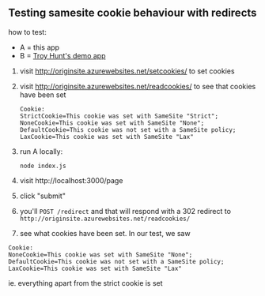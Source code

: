 ## Testing samesite cookie behaviour with redirects

how to test:

- A = this app 
- B = [Troy Hunt's demo app](http://originsite.azurewebsites.net/readcookies/)


1. visit http://originsite.azurewebsites.net/setcookies/ to set cookies
1. visit http://originsite.azurewebsites.net/readcookies/ to see that cookies have been set

    ```
    Cookie: 
    StrictCookie=This cookie was set with SameSite "Strict"; 
    NoneCookie=This cookie was set with SameSite "None"; 
    DefaultCookie=This cookie was not set with a SameSite policy; 
    LaxCookie=This cookie was set with SameSite "Lax"
    ```

1. run A locally:

    ```
    node index.js
    ```

2. visit http://localhost:3000/page

3. click "submit"
4. you'll `POST /redirect` and that will respond with a 302 redirect to `http://originsite.azurewebsites.net/readcookies/`
5. see what cookies have been set. In our test, we saw 

```
Cookie: 
NoneCookie=This cookie was set with SameSite "None"; 
DefaultCookie=This cookie was not set with a SameSite policy; 
LaxCookie=This cookie was set with SameSite "Lax"
```

ie. everything apart from the strict cookie is set
  